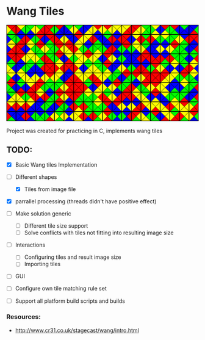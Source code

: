 # Wang Tiles

![image](/docs/wang.png)

Project was created for practicing in C, implements wang tiles


## TODO:

- [x] Basic Wang tiles Implementation
- [ ] Different shapes
    - [x] Tiles from image file
- [x] parrallel processing (threads didn't have positive effect)
- [ ] Make solution generic
    - [ ] Different tile size support
    - [ ] Solve conflicts with tiles not fitting into resulting image size
- [ ] Interactions 
    - [ ] Configuring tiles and result image size
    - [ ] Importing tiles
- [ ] GUI
- [ ] Configure own tile matching rule set

- [ ] Support all platform build scripts and builds




### Resources:
- http://www.cr31.co.uk/stagecast/wang/intro.html
